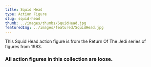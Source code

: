 ```yaml
---
title: Squid Head
type: Action Figure
slug: squid-head
thumb: ../images/thumbs/SquidHead.jpg
featuredImg: ../images/featured/SquidHead.jpg
---
```


This Squid Head action figure is from the Return Of The Jedi series of figures from 1983.

### All action figures in this collection are loose.